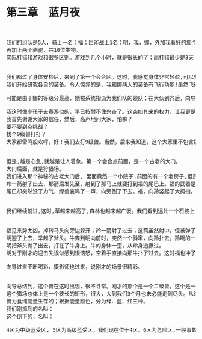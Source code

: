 
# 第三章　蓝月夜


<pre>


我们的组队是5人，骑士一名：福；巨斧战士1名：明，我，娜，外加我看好的那个弓兵-羚。实际上还有2名摄像师和一名向导，共8人；
再加上两个骆驼，共10位生物。
实际打猎和游戏和很多区别。游戏到几个小时，就是很长的了；而打猎最少是3天；最多可能到3周；我们需要带上食物和一些装备。这分别由两个骆驼来负责；这两个骆驼是有灵性的：它们可以自己跟随我们，而不需要人牵引，也不需要吃东西，行动速度也很快，至少我们跑步它们都能赶上。但即使这样，我们带的食物也不够3天的，所以我们必须尽快找到下一个补给站；这就是向导的工作了。


我们都过了身体安检后，来到了第一个会合区。这时，我感觉身体非常轻盈,可以非常容易地跳很高。大家陆续到了，我们都非常高兴。我们被要求穿上指定的护具,衣物。不一会儿，娜出现了。我非常高兴地迎上去，她也冲着我笑，但却感觉她很紧张。
我们开始研究各自的装备。令人惊异的是，我和娜两人的装备有飞行功能!虽然飞得很慢很低,但这足以令我兴奋异常。

可能是由于娜的等级分最高，她被系统指派为我们队的领队；在大伙到齐后，向导让领队在出发前和大家说几句。娜说，将领队的职位让给我。这让我心底很高兴，大家似乎都知道我和娜是好朋友，所以都举手赞成。向导就示意我和大家讲几句。

我这时像小孩子去春游似的，早已按耐不住兴奋了。这突如其来的权力，让我更是昏了头脑。
我首先谢谢大家的信任，然后，高声地问大家，怕嘛？
要不要到点挑战？
找个9级兽打打？
大家都雷鸣般欢呼，好！我们去打9级兽。当然，后来我知道，这个大家里不包含娜，


但是,越是心急,就越是让人着急。第一个会合点前面，是一个古老的大门。
大门后面，就是狩猎场。
我们进入那个神秘的古老大门后, 里面竟然一个小院子,前面的有一个老房子,但房子里面装修非常现代,四周的墙壁上都是会动的景色。好象 是外面的景色。我们在里面,相对于这些景色,感觉我们在动一样,非常有趣,然后是工作人员的再次的重复 各个注意事项,我都听了1K遍了。但现在我是头儿,只好压抑着不高兴。哎,都等了这么长时间了，不差这一会儿。这是7月份,天气有些热,不过这个屋子里还行。好容易工作员讲完 了,我们被领到前院,从院出去后,是非常开阔的一片绿地,远处可见一个桥,有一条不宽的河。我们礼节性 和工作人员再见。他们还是一再叮嘱我们要小心这,小心那,象和小孩子说话一样。我可没时间和他们再啰嗦 了,我带着大家,快速地穿过桥,象事先教练所说的那样,桥中间真的写着: NO PASSING except PROFESSIONAL Hunters! （非专业狩猎者禁入！）有个向这边的箭头。还有一个向里面的箭头,写着:Watching!可以,我们进去了走 了半天,除了看到各种奇怪的植物以外,联个鸟也看不到，而且，感觉不象是什么异域，和我们的星球没什么不同。我们都有些泄气。就在这时,不远的草丛里有东西 动。羚搭弓对准了那儿。福飞马跑过去,一个草绿色的长尾东西飞快向左跑去。自始至终,羚都没有射 出箭。只是非常严肃地一直瞄着目标。福的座骑很快，从侧面超过了它，然后将它的去路拦住。小绿兽停住，忽然长尾象鞭子一样闪电般打向福。
羚一箭射了出去，那箭后发先至，射到了那马上就要打到福的尾巴上。福的武器是一把长剑，他正举起长剑挡那攻击它的尾巴；
尾巴却突然没了力气，绿兽哀鸣了一声，向旁倒了下去。福，向羚竖起了大拇指，然后下马取出绳子，将小兽绑了起来，放到了骆驼上。这种猎物会倒尾打,象回马枪一样,让我们感觉稍有点意思。否则这么容易对付的小猎物真是太无聊了。羚的箭是有剧毒的-实际上是对这种怪兽起作用的一种强力麻醉剂。向导说，我们到了补给站，可以把猎物放掉，但会给我们计到战利品中并计分。战利品可以让我们用于交换更强的装备。　　这种猎物由此会升级，会有更强的攻击性。所以我们最好不要过早地放掉它们。


我们继续前进,这时,草越来越高了,森林也越来越广袤。我们看到远处一个石坡上, 有个东西在低吼。还是个大绿兽,有些像犀牛。没等我们过去打他,就冲我们飞冲过来。


福见来势太凶，掉转马头向旁边躲开；羚一箭射了过去；这箭虽然射中，但被弹了开去，没有丝毫减缓它的速度。
明迎了上去，举起了斧头。牛奔到明向前时，突然一个斜窜，向羚扑去。羚啊的一声惊叫，又一箭飞了出去。这箭也被弹飞。
明把斧头抛了出去，打在了牛身上。牛的身体一歪，从羚身边擦过。
明对于刚才的迎击失误似感到很恼怒，空着手直接向那牛扑了过去。这时福也冲了过去，一剑吹在了牛身上，蹦出一片绿色的光点-显然，它受伤了。这时，羚被明挡在了身后，她搭上了第三只箭，拉弦时臂上升起了光晕，一箭从明的身侧射出，箭带着光晕，正中牛的下腹。这时，明已捡起了斧头，并挥打在牛头上，那时迸出了一片绿光，牛摇了两摇，倒了下去。这电光火石般的战斗，让我这几十级的玩家在第一次亲临现场也感觉到不知所措，太快了。他们3人都是久经实战的人，所以反应真是奇快。判断也准备。我虽然满心欢喜地想打猎，可好像还没有进入状态。虽然这场战斗结束了，但我无意中瞄了一眼娜，她显得更紧张了。

向导过来不断喝彩，摄影师也过来，说刚才的场景很精彩。


向导总结到，这个兽在这时出现，很不寻常。刚才的那个是一个二级兽，这个是一个五级兽-而且是绿兽中攻击、防御等均是最强的兽。这种兽如果到8级，并攻击到我们近前，即使我们5人合力一起攻击，也可能有人受伤。所以不能大意。
这个猎场总体上是一个狭长的矩形，很大，大到我们3个月也未必能走到尽头。从进口开始向深处，按危险等级，共分7个区。第1段为平和区,仅有少量绿受,2区为中级绿受区；我们现在位于一区，我们的第一个补给站位于第二区。这个兽本属于第二区的。但可能是因为这兽刚升级等原因，还没有稳定到二区；3区为高级绿受区,此区已有 少量中低级蓝受了。
兽为食纯能量生存的；根据能量颜色，分为绿、蓝、红三种。
我们刚抓到的名叫：
这个倒下的，名叫：

4区为中级蓝受区, 5区为高级蓝受区。我们现在位于4区。6区为危险区,一般事故都是 在此区发生的。还有7区,是迷离区,这区除有大量高级红受外,还有很多奇异的受,也是法老的居住地。我 们来到了5区,这里难度明显增大。我为了在2天内要到7区看看,所以没有让大家寻找野受。而且向6区进发。 由于我们只为行进,所以在快到晚上时到了6区,道奇非常紧张,建议我们知难而退。我们还没来得及争论, 就听到雷鸣般的低吼声。


</pre>






